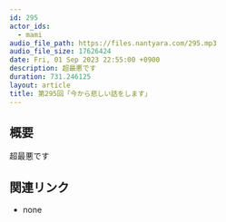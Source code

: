 ```yaml
---
id: 295
actor_ids:
  - mami
audio_file_path: https://files.nantyara.com/295.mp3
audio_file_size: 17626424
date: Fri, 01 Sep 2023 22:55:00 +0900
description: 超最悪です
duration: 731.246125
layout: article
title: 第295回「今から悲しい話をします」
---
```

## 概要

超最悪です

## 関連リンク

* none
